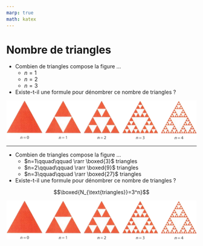 ```yaml
---
marp: true
math: katex
---
```

# Nombre de triangles

- Combien de triangles compose la figure ...
  - $n=1$
  - $n=2$
  - $n=3$
- Existe-t-il une formule pour dénombrer ce nombre de triangles ?  

![](triangles.png)

---

- Combien de triangles compose la figure ...
  - $n=1\qquad\qquad \rarr \boxed{3}$ triangles
  - $n=2\qquad\qquad \rarr \boxed{9}$ triangles
  - $n=3\qquad\qquad \rarr \boxed{27}$ triangles
- Existe-t-il une formule pour dénombrer ce nombre de triangles ?  

$$\boxed{N_{\text{triangles}}=3^n}$$

![](triangles.png)
